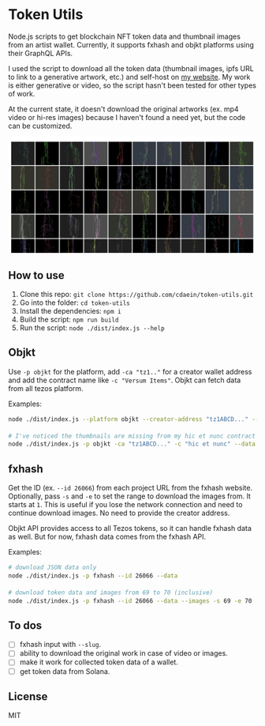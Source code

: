 # Token Utils

Node.js scripts to get blockchain NFT token data and thumbnail images from an artist wallet. Currently, it supports fxhash and objkt platforms using their GraphQL APIs.

I used the script to download all the token data (thumbnail images, ipfs URL to link to a generative artwork, etc.) and self-host on [my website](https://paperdove.com/knowledge/). My work is either generative or video, so the script hasn't been tested for other types of work.

At the current state, it doesn't download the original artworks (ex. mp4 video or hi-res images) because I haven't found a need yet, but the code can be customized.

![thumbnail](./thumbs.jpg)

## How to use

1. Clone this repo: `git clone https://github.com/cdaein/token-utils.git`
1. Go into the folder: `cd token-utils`
1. Install the dependencies: `npm i`
1. Build the script: `npm run build`
1. Run the script: `node ./dist/index.js --help`

## Objkt

Use `-p objkt` for the platform, add `-ca "tz1.."` for a creator wallet address and add the contract name like `-c "Versum Items"`. Objkt can fetch data from all tezos platform.

Examples:

```sh
node ./dist/index.js --platform objkt --creator-address "tz1ABCD..." --contract "Versum Items" --data --images

# I've noticed the thumbnails are missing from my hic et nunc contract so just download JSON.
node ./dist/index.js -p objkt -ca "tz1ABCD..." -c "hic et nunc" --data
```

## fxhash

Get the ID (ex. `--id 26066`) from each project URL from the fxhash website. Optionally, pass `-s` and `-e` to set the range to download the images from. It starts at `1`. This is useful if you lose the network connection and need to continue download images. No need to provide the creator address.

Objkt API provides access to all Tezos tokens, so it can handle fxhash data as well. But for now, fxhash data comes from the fxhash API.

Examples:

```sh
# download JSON data only
node ./dist/index.js -p fxhash --id 26066 --data

# download token data and images from 69 to 70 (inclusive)
node ./dist/index.js -p fxhash --id 26066 --data --images -s 69 -e 70
```

## To dos

- [ ] fxhash input with `--slug`.
- [ ] ability to download the original work in case of video or images.
- [ ] make it work for collected token data of a wallet.
- [ ] get token data from Solana.

## License

MIT
